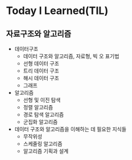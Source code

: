 # Today I Learned(TIL)

## 자료구조와 알고리즘

- 데이터구조
  - 데이터 구조와 알고리즘, 자료형, 빅 오 표기법
  - 선형 데이터 구조
  - 트리 데이터 구조
  - 해시 데이터 구조
  - 그래프
- 알고리즘
  - 선형 및 이진 탐색
  - 정렬 알고리즘
  - 경로 탐색 알고리즘
  - 군집화 알고리즘
- 데이터 구조와 알고리즘을 이해하는 데 필요한 지식들
  - 무작위성
  - 스케줄링 알고리즘
  - 알고리즘 기획과 설계
